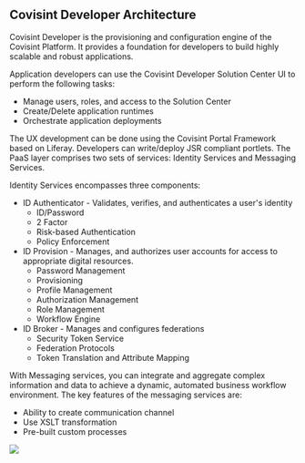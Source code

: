 ## Covisint Developer Architecture

Covisint Developer is the provisioning and configuration engine of the Covisint Platform. It provides a foundation for developers to build highly scalable and robust applications.

Application developers can use the Covisint Developer Solution Center UI to perform the following tasks:
* Manage users, roles, and access to the Solution Center
* Create/Delete application runtimes
* Orchestrate application deployments

The UX development can be done using the Covisint Portal Framework based on Liferay. Developers can write/deploy JSR compliant portlets.
The PaaS layer comprises two sets of services: Identity Services and Messaging Services.

Identity Services encompasses three components:

* ID Authenticator - Validates, verifies, and authenticates a user's identity
    * ID/Password
    * 2 Factor
    * Risk-based Authentication
    * Policy Enforcement
* ID Provision - Manages, and authorizes user accounts for access to appropriate digital resources.
    * Password Management
    * Provisioning
    * Profile Management
    * Authorization Management
    * Role Management
    * Workflow Engine
* ID Broker - Manages and configures federations
    * Security Token Service
    * Federation Protocols
    * Token Translation and Attribute Mapping

With Messaging services, you can integrate and aggregate complex information and data to achieve a dynamic, automated business workflow environment. The key features of the messaging services are:
* Ability to create communication channel
* Use XSLT transformation
* Pre-built custom processes

![](Developer_Portal_Architecture.png)
